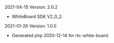 2021-04-15 Version: 2.0.2
- WhiteBoard SDK V2_0_2.

2021-01-26 Version: 1.0.0
- Generated php 2020-12-14 for rtc-white-board.

